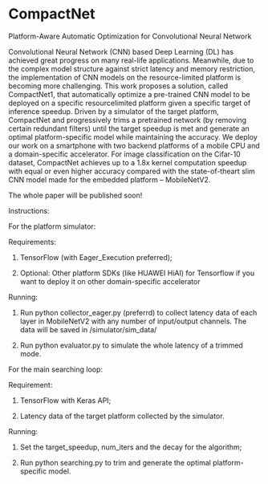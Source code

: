 # CompactNet
Platform-Aware Automatic Optimization for Convolutional Neural Network

Convolutional Neural Network (CNN) based Deep
Learning (DL) has achieved great progress on many
real-life applications. Meanwhile, due to the complex
model structure against strict latency and memory
restriction, the implementation of CNN models on
the resource-limited platform is becoming more challenging.
This work proposes a solution, called CompactNet1,
that automatically optimize a pre-trained
CNN model to be deployed on a specific resourcelimited
platform given a specific target of inference
speedup. Driven by a simulator of the target platform,
CompactNet and progressively trims a pretrained
network (by removing certain redundant filters)
until the target speedup is met and generate
an optimal platform-specific model while maintaining
the accuracy. We deploy our work on a smartphone
with two backend platforms of a mobile CPU
and a domain-specific accelerator. For image classification
on the Cifar-10 dataset, CompactNet achieves
up to a 1.8x kernel computation speedup with equal or
even higher accuracy compared with the state-of-theart
slim CNN model made for the embedded platform
– MobileNetV2.

The whole paper will be published soon!


Instructions:

For the platform simulator:

Requirements:
1. TensorFlow (with Eager_Execution preferred);

2. Optional: Other platform SDKs (like HUAWEI HiAI) for Tensorflow
if you want to deploy it on other domain-specific accelerator

Running: 
1. Run python collector_eager.py (preferrd) to collect latency data
of each layer in MobileNetV2 with any number of input/output channels.
The data will be saved in /simulator/sim_data/

2. Run python evaluator.py to simulate the whole latency of a trimmed mode.

For the main searching loop:

Requirement:
1. TensorFlow with Keras API;

2. Latency data of the target platform collected by the simulator.

Running: 
1. Set the target_speedup, num_iters and the decay for the algorithm;

2. Run python searching.py to trim and generate the optimal platform-specific model.
